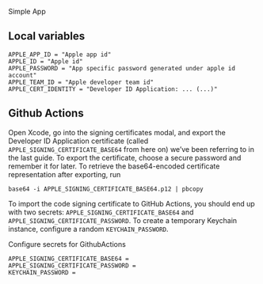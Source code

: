 Simple App


## Local variables

```
APPLE_APP_ID = "Apple app id"
APPLE_ID = "Apple id"
APPLE_PASSWORD = "App specific password generated under apple id account"
APPLE_TEAM_ID = "Apple developer team id"
APPLE_CERT_IDENTITY = "Developer ID Application: ... (...)"
```


## Github Actions

Open Xcode, go into the signing certificates modal, and export the Developer ID Application certificate (called `APPLE_SIGNING_CERTIFICATE_BASE64` from here on) we’ve been referring to in the last guide. To export the certificate, choose a secure password and remember it for later. To retrieve the base64-encoded certificate representation after exporting, run

```
base64 -i APPLE_SIGNING_CERTIFICATE_BASE64.p12 | pbcopy
```

To import the code signing certificate to GitHub Actions, you should end up with two secrets: `APPLE_SIGNING_CERTIFICATE_BASE64` and `APPLE_SIGNING_CERTIFICATE_PASSWORD`. To create a temporary Keychain instance, configure a random `KEYCHAIN_PASSWORD`.

Configure secrets for GithubActions
```
APPLE_SIGNING_CERTIFICATE_BASE64 =
APPLE_SIGNING_CERTIFICATE_PASSWORD =  
KEYCHAIN_PASSWORD = 
```
